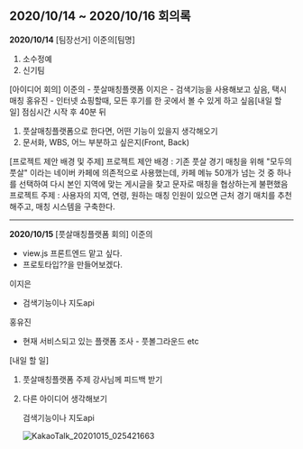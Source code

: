 ## 2020/10/14 ~ 2020/10/16 회의록

**2020/10/14**
[팀장선거]
이준의[팀명]

1. 소수정예
2. 신기팀

[아이디어 회의]
이준의 - 풋살매칭플랫폼
이지은 - 검색기능을 사용해보고 싶음, 택시매칭
홍유진 - 인터넷 쇼핑할때, 모든 후기를 한 곳에서 볼 수 있게 하고 싶음[내일 할 일] 점심시간 시작 후 40분 뒤

1. 풋살매칭플랫폼으로 한다면, 어떤 기능이 있을지 생각해오기
2. 문서화, WBS, 어느 부분하고 싶은지(Front, Back)

[프로젝트 제안 배경 및 주제]
프로젝트 제안 배경 : 기존 풋살 경기 매칭을 위해 "모두의 풋살" 이라는 네이버 카페에 의존적으로 사용했는데, 카페 메뉴 50개가 넘는 것 중 하나를 선택하여 다시 본인 지역에 맞는 게시글을 찾고 문자로 매칭을 협상하는게 불편했음
프로젝트 주제 : 사용자의 지역, 연령, 원하는 매칭 인원이 있으면 근처 경기 매치를 추천해주고, 매칭 시스템을 구축한다.

-----

**2020/10/15**
[풋살매칭플랫폼 회의]
이준의

- view.js 프론트엔드 맡고 싶다.
- 프로토타입??을 만들어보겠다.

이지은

- 검색기능이나 지도api

홍유진

- 현재 서비스되고 있는 플랫폼 조사 - 풋볼그라운드 etc

[내일 할 일]

1. 풋살매칭플랫폼 주제 강사님께 피드백 받기

2. 다른 아이디어 생각해보기

   

   검색기능이나 지도api

   ![KakaoTalk_20201015_025421663](C:\Users\LEEJ\Downloads\KakaoTalk_20201015_025421663.jpg)

